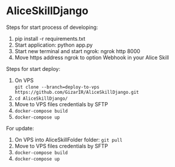 # AliceSkillDjango

Steps for start process of developing:
1. pip install -r requirements.txt 
2. Start application: python app.py
3. Start new terminal and start ngrok: ngrok http 8000 
4. Move https address ngrok to option Webhook in your Alice Skill


Steps for start deploy:
1. On VPS <br> ```git clone --branch=deploy-to-vps https://github.com/GizarIR/AliceSkillDjango.git```
2. ```cd AliceSkillDjango/```
3. Move to VPS files credentials by SFTP
4. ```docker-compose build```
4. ```docker-compose up```

For update:
1. On VPS into AliceSkillFolder folder: ```git pull```
2. Move to VPS files credentials by SFTP
4. ```docker-compose build```
4. ```docker-compose up```